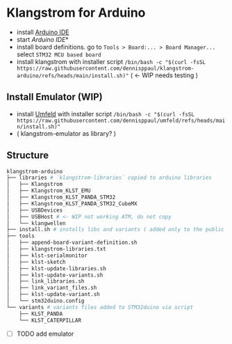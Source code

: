 # Klangstrom for Arduino

- install [Arduino IDE](https://www.arduino.cc/en/software/#ide)
- start *Arduino IDE**
- install board definitions. go to `Tools > Board:... > Board Manager...` select `STM32 MCU based board`
- install klangstrom with installer script `/bin/bash -c "$(curl -fsSL https://raw.githubusercontent.com/dennisppaul/klangstrom-arduino/refs/heads/main/install.sh)"` ( <- WIP needs testing )

## Install Emulator (WIP)

- install [Umfeld](https://github.com/dennisppaul/umfeld) with installer script `/bin/bash -c "$(curl -fsSL https://raw.githubusercontent.com/dennisppaul/umfeld/refs/heads/main/install.sh)"`
- ( klangstrom-emulator as library? )

## Structure

```sh
klangstrom-arduino
├── libraries # `klangstrom-libraries` copied to arduino libraries
│   ├── Klangstrom
│   ├── Klangstrom_KLST_EMU
│   ├── Klangstrom_KLST_PANDA_STM32
│   ├── Klangstrom_KLST_PANDA_STM32_CubeMX
│   ├── USBDevices
│   ├── USBHost # <- WIP not working ATM, do not copy
│   └── klangwellen
├── install.sh # installs libs and variants ( added only to the public repo )
├── tools
│   ├── append-board-variant-definition.sh
│   ├── klangstrom-libraries.txt
│   ├── klst-serialmonitor
│   ├── klst-sketch
│   ├── klst-update-libraries.sh
│   ├── klst-update-variants.sh
│   ├── link_libraries.sh
│   ├── link_variant_files.sh
│   ├── klst-update-variant.sh
│   └── stm32duino.config
└── variants # variants files added to STM32duino via script 
    ├── KLST_PANDA 
    └── KLST_CATERPILLAR
```

- [ ] TODO add emulator

